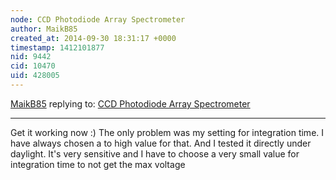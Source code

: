 ```yaml
---
node: CCD Photodiode Array Spectrometer
author: MaikB85
created_at: 2014-09-30 18:31:17 +0000
timestamp: 1412101877
nid: 9442
cid: 10470
uid: 428005
---
```




[MaikB85](../profile/MaikB85) replying to: [CCD Photodiode Array Spectrometer](../notes/bhickman/10-12-2013/ccd-diodearray-spectrometer)

----
Get it working now :) The only problem was my setting for integration time. I have always chosen a to high value for that. And I tested it directly under daylight. It's very sensitive and I have to choose a very small value for integration time to not get the max voltage